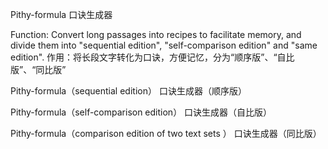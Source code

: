 Pithy-formula
口诀生成器

Function: Convert long passages into recipes to facilitate memory, and divide them into "sequential edition", "self-comparison edition" and "same edition".
作用：将长段文字转化为口诀，方便记忆，分为“顺序版”、“自比版”、“同比版”


Pithy-formula（sequential edition）
口诀生成器（顺序版）


Pithy-formula（self-comparison edition）
口诀生成器（自比版）


Pithy-formula（comparison edition of two text sets ）
口诀生成器（同比版）

